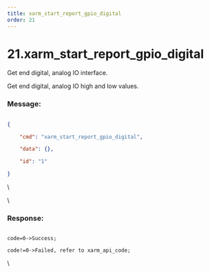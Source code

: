 ```yaml
---
title: xarm_start_report_gpio_digital
order: 21
---
```

# 21.xarm\_start\_report\_gpio\_digital


Get end digital, analog IO interface.

Get end digital, analog IO high and low values.

 

### Message:  



```json

{

    "cmd": "xarm_start_report_gpio_digital",

    "data": {},

    "id": "1"

}

```



\













\





### Response:     



```

code=0->Success;

code!=0->Failed, refer to xarm_api_code;

```



\










